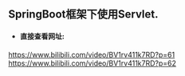 ## SpringBoot框架下使用Servlet.

- #### 直接查看网址:
https://www.bilibili.com/video/BV1rv411k7RD?p=61
https://www.bilibili.com/video/BV1rv411k7RD?p=62